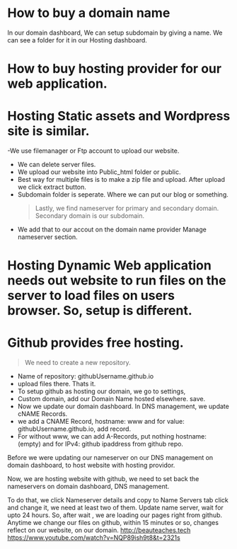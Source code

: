 # How to buy a domain name

In our domain dashboard,
We can setup subdomain by giving a name.
We can see a folder for it in our Hosting dashboard.

# How to buy hosting provider for our web application.

# Hosting Static assets and Wordpress site is similar.

-We use filemanager or Ftp account to upload our website.

- We can delete server files.
- We upload our website into Public_html folder or public.
- Best way for multiple files is to make a zip file and upload. After upload we click extract button.
- Subdomain folder is seperate. Where we can put our blog or something.
  > Lastly, we find nameserver for primary and secondary domain.
  > Secondary domain is our subdomain.
- We add that to our accout on the domain name provider Manage nameserver section.

# Hosting Dynamic Web application needs out website to run files on the server to load files on users browser. So, setup is different.

# Github provides free hosting.

> We need to create a new repository.

- Name of repository: githubUsername.github.io
- upload files there.
  Thats it.
- To setup github as hosting our domain, we go to settings,
- Custom domain, add our Domain Name hosted elsewhere. save.
- Now we update our domain dashboard.
  In DNS management, we update cNAME Records.
- we add a CNAME Record, hostname: www and for
  value: githubUsername.github.io, add record.
- For without www, we can add A-Records, put nothing hostname: (empty) and for IPv4: github ipaddress from github repo.

Before we were updating our nameserver on our DNS management on domain dashboard, to host website with hosting providor.

Now, we are hosting website with github, we need to set back the nameservers on domain dashboard, DNS management.

To do that, we click Nameserver details and copy to Name Servers tab click and change it, we need at least two of them.
Update name server, wait for upto 24 hours.
So, after wait , we are loading our pages right from github. Anytime we change our files on github, within 15 minutes or so, changes reflect on our website, on our domain. http://beauteaches.tech
https://www.youtube.com/watch?v=NQP89ish9t8&t=2321s

